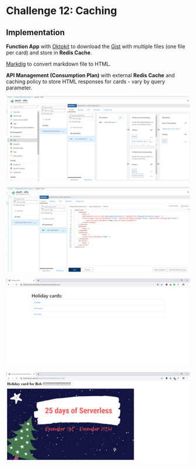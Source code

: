 # Challenge 12: Caching

## Implementation
**Function App** with [Oktokit](https://github.com/octokit) to download the [Gist](https://gist.github.com/mochecki/51612d5eef3c3ed8d8da3a608d0b49ee) with multiple files (one file per card) and store in **Redis Cache**. 

[Markdig](https://github.com/lunet-io/markdig_) to convert markdown file to HTML.

**API Management (Consumption Plan)** with external **Redis Cache** and caching policy to store HTML responses for cards - vary by query parameter.


![API Management](images/apimanagement.PNG)

![API Management-cache config](images/apimanagement-cache.PNG)

![Main Page](images/mainpage.PNG)

![Card](images/card.PNG)
